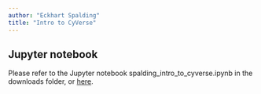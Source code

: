 ```yaml
---
author: "Eckhart Spalding"
title: "Intro to CyVerse"
---
```


## Jupyter notebook

Please refer to the Jupyter notebook spalding_intro_to_cyverse.ipynb in the downloads folder, or [here](/downloads/2017-18/spalding_intro_to_cyverse.ipynb).
